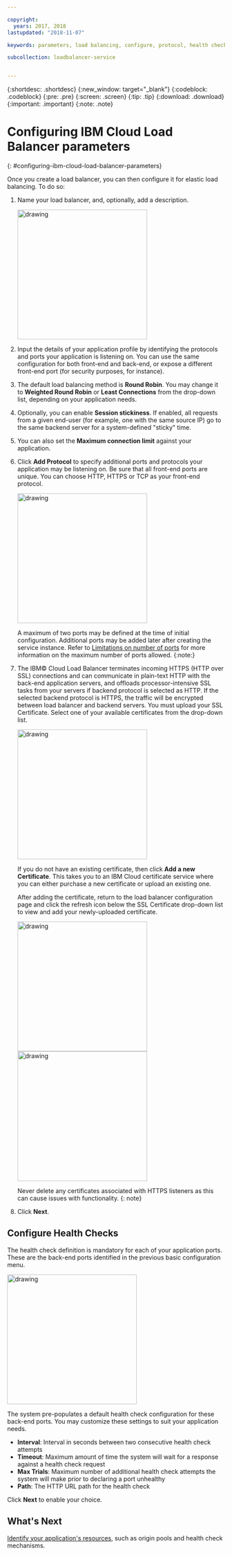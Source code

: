 ```yaml
---

copyright:
  years: 2017, 2018
lastupdated: "2018-11-07"

keywords: parameters, load balancing, configure, protocol, health check

subcollection: loadbalancer-service


---
```


{:shortdesc: .shortdesc}
{:new_window: target="_blank"}
{:codeblock: .codeblock}
{:pre: .pre}
{:screen: .screen}
{:tip: .tip}
{:download: .download}
{:important: .important}
{:note: .note}

# Configuring IBM Cloud Load Balancer parameters
{: #configuring-ibm-cloud-load-balancer-parameters}

Once you create a load balancer, you can then configure it for elastic load balancing. To do so:

1. Name your load balancer, and, optionally, add a description.

	<img src="images/lb-config-basic.png" alt="drawing" style="width: 300px;"/>

2. Input the details of your application profile by identifying the protocols and ports your application is listening on. You can use the same configuration for both front-end and back-end, or expose a different front-end port (for security purposes, for instance).

3. The default load balancing method is **Round Robin**. You may change it to **Weighted Round Robin** or **Least Connections** from the drop-down list, depending on your application needs.

4. Optionally, you can enable **Session stickiness**. If enabled, all requests from a given end-user (for example, one with the same source IP) go to the same backend server for a system-defined "sticky" time.

5. You can also set the **Maximum connection limit** against your application.

6. Click **Add Protocol** to specify additional ports and protocols your application may be listening on. Be sure that all front-end ports are unique. You can choose HTTP, HTTPS or TCP as your front-end protocol.

	<img src="images/lb-add-protocol.png" alt="drawing" style="width: 300px;"/>

	A maximum of two ports may be defined at the time of initial configuration. Additional ports may be added later after creating the service instance. Refer to [Limitations on number of ports](/docs/infrastructure/loadbalancer-service?topic=loadbalancer-service-faqs-for-ibm-cloud-load-balancer#what-s-the-maximum-number-of-virtual-ports-i-can-define-with-my-load-balancer-service-) for more information on the maximum number of ports allowed.
{:note:}

7. The IBM© Cloud Load Balancer terminates incoming HTTPS (HTTP over SSL) connections and can communicate in plain-text HTTP with the back-end application servers, and offloads processor-intensive SSL tasks from your servers if backend protocol is selected as HTTP. If the selected backend protocol is HTTPS, the traffic will be encrypted between load balancer and backend servers. You must upload your SSL Certificate. Select one of your available certificates from the drop-down list.  

	<img src="images/lb-ssl-cert.png" alt="drawing" style="width: 300px;"/>

	If you do not have an existing certificate, then click **Add a new Certificate**. This takes you to an IBM Cloud certificate service where you can either purchase a new certificate or upload an existing one.

	After adding the certificate, return to the load balancer configuration page and click the refresh icon below the SSL Certificate drop-down list to view and add your newly-uploaded certificate.

	<img src="images/order-ssl-cert.png" alt="drawing" style="width: 300px;"/>

	<img src="images/refresh-cert.png" alt="drawing" style="width: 300px;"/>

	Never delete any certificates associated with HTTPS listeners as this can cause issues with functionality.
  {: note}

8. Click **Next**.

## Configure Health Checks
The health check definition is mandatory for each of your application ports. These are the back-end ports identified in the previous basic configuration menu.

<img src="images/config-health-check.png" alt="drawing" style="width: 300px;"/>

The system pre-populates a default health check configuration for these back-end ports. You may customize these settings to suit your application needs.

* **Interval**: Interval in seconds between two consecutive health check attempts
* **Timeout**: Maximum amount of time the system will wait for a response against a health check request
* **Max Trials**: Maximum number of additional health check attempts the system will make prior to declaring a port unhealthy
* **Path**: The HTTP URL path for the health check     

Click **Next** to enable your choice.

## What's Next
[Identify your application's resources](/docs/infrastructure/loadbalancer-service?topic=loadbalancer-service-identifying-your-application-server-resources), such as origin pools and health check mechanisms.
